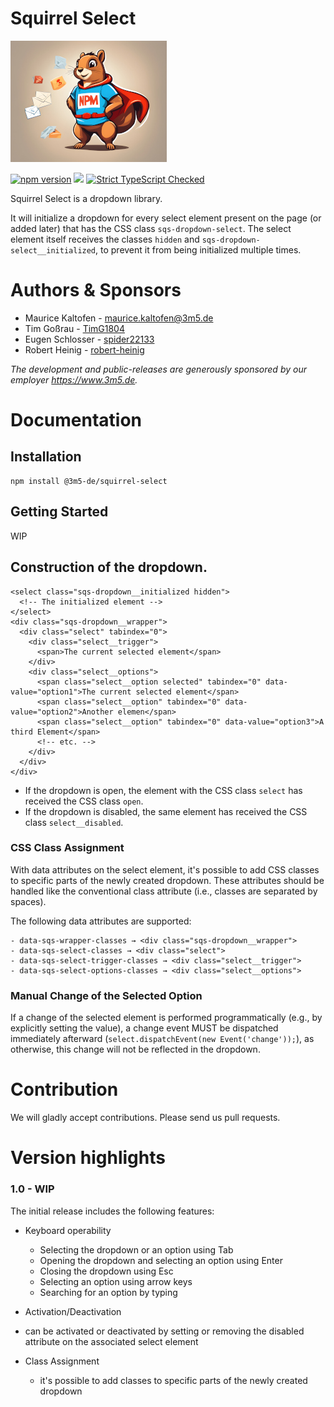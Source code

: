 # Squirrel Select

![Exploding Squirrels](logo_250.jpeg)

[![npm version](https://badge.fury.io/js/@3m5-de%2Fsquirrel-select.svg)](https://badge.fury.io/js/@3m5-de%2Fsquirrel-select) 
[![](https://badgen.net/badge/license/MIT)]()
[![Strict TypeScript Checked](https://badgen.net/badge/TS/Strict "Strict TypeScript Checked")](https://www.typescriptlang.org)

Squirrel Select is a dropdown library.

It will initialize a dropdown for every select element present on the page (or added later) that has the CSS class `sqs-dropdown-select`.
The select element itself receives the classes `hidden` and `sqs-dropdown-select__initialized`, to prevent it from being initialized multiple times.

# Authors & Sponsors

* Maurice Kaltofen - [maurice.kaltofen@3m5.de](mailto:maurice.kaltofen@3m5.de)
* Tim Goßrau - [TimG1804](https://github.com/TimG1804)
* Eugen Schlosser - [spider22133](https://github.com/spider22133)
* Robert Heinig - [robert-heinig](https://github.com/robert-heinig)

*The development and public-releases are generously sponsored by our employer https://www.3m5.de.*

# Documentation

## Installation
```
npm install @3m5-de/squirrel-select
```

## Getting Started

WIP


## Construction of the dropdown.

```
<select class="sqs-dropdown__initialized hidden">
  <!-- The initialized element -->
</select>
<div class="sqs-dropdown__wrapper">
  <div class="select" tabindex="0">
    <div class="select__trigger">
      <span>The current selected element</span>
    </div>
    <div class="select__options">
      <span class="select__option selected" tabindex="0" data-value="option1">The current selected element</span>
      <span class="select__option" tabindex="0" data-value="option2">Another elemen</span>
      <span class="select__option" tabindex="0" data-value="option3">A third Element</span>
      <!-- etc. -->
    </div>
  </div>
</div>
```

- If the dropdown is open, the element with the CSS class `select` has received the CSS class `open`.
- If the dropdown is disabled, the same element has received the CSS class `select__disabled`.

### CSS Class Assignment

With data attributes on the select element, it's possible to add CSS classes to specific parts of the newly created dropdown.
These attributes should be handled like the conventional class attribute (i.e., classes are separated by spaces).

The following data attributes are supported:

    - data-sqs-wrapper-classes → <div class="sqs-dropdown__wrapper">
    - data-sqs-select-classes → <div class="select">
    - data-sqs-select-trigger-classes → <div class="select__trigger">
    - data-sqs-select-options-classes → <div class="select__options">

### Manual Change of the Selected Option

If a change of the selected element is performed programmatically (e.g., by explicitly setting the value),
a change event MUST be dispatched immediately afterward (`select.dispatchEvent(new Event('change'));`), as otherwise, this change will not be reflected in the dropdown.

# Contribution

We will gladly accept contributions. Please send us pull requests.

# Version highlights

### 1.0 - WIP
The initial release includes the following features:

- Keyboard operability

  - Selecting the dropdown or an option using Tab
  - Opening the dropdown and selecting an option using Enter
  - Closing the dropdown using Esc
  - Selecting an option using arrow keys
  - Searching for an option by typing

- Activation/Deactivation
- can be activated or deactivated by setting or removing the disabled attribute on the associated select element

- Class Assignment 
  - it's possible to add classes to specific parts of the newly created dropdown